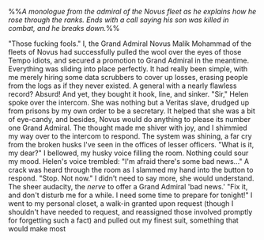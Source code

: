 %%*A monologue from the admiral of the Novus fleet as he explains how he rose through the ranks. Ends with a call saying his son was killed in combat, and he breaks down.*%%

"Those fucking fools." I, the Grand Admiral Novus Malik Mohammad of the fleets of Novus had successfully pulled the wool over the eyes of those Tempo idiots, and secured a promotion to Grand Admiral in the meantime. Everything was sliding into place perfectly. It had really been simple, with me merely hiring some data scrubbers to cover up losses, erasing people from the logs as if they never existed. A general with a nearly flawless record? Absurd! And yet, they bought it hook, line, and sinker. 
"Sir," Helen spoke over the intercom. She was nothing but a Veritas slave, drudged up from prisons by my own order to be a secretary. It helped that she was a bit of eye-candy, and besides, Novus would do anything to please its number one Grand Admiral. The thought made me shiver with joy, and I shimmied my way over to the intercom to respond. The system was shining, a far cry from the broken husks I've seen in the offices of lesser officers.
"What is it, my dear?" I bellowed, my husky voice filling the room. Nothing could sour my mood. 
Helen's voice trembled: "I'm afraid there's some bad news..." A crack was heard through the room as I slammed my hand into the button to respond. 
"Stop. Not now." I didn't need to say more, she would understand. The sheer audacity, the *nerve* to offer a Grand Admiral 'bad news.' "Fix it, and don't disturb me for a while. I need some time to prepare for tonight!" I went to my personal closet, a walk-in granted upon request (though I shouldn't have needed to request, and reassigned those involved promptly for forgetting such a fact) and pulled out my finest suit, something that would make most 